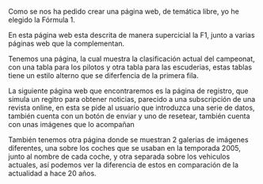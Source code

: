 Como se nos ha pedido crear una página web, de temática libre, yo he elegido la Fórmula 1.

En esta página web esta descrita de manera supercicial la F1, junto a varias páginas web que la complementan.

Tenemos una página, la cual muestra la clasificación actual del campeonat, con una tabla para los pilotos y otra tabla para las escuderias,
estas tablas tiene un estilo alterno que se diferfencia de la primera fila.

La siguiente página web que encontraremos es la página de registro, que simula un regitro para obtener noticias, parecido a una subscripción de
una revista online, en esta se pide al usuario que introduzca una serie de datos, también cuenta con un botón de enviar y uno de resetear, también
cuenta con unas imágenes que lo acompañan

También tenemos otra página donde se muestran 2 galerias de imágenes diferentes, una sobre los coches que se usaban en la temporada 2005,
junto al nombre de cada coche, y otra separada sobre los vehiculos actuales, así podemos ver la diferencia de estos en comparación de la actualidad
a hace 20 años.
